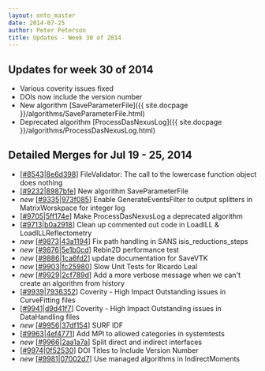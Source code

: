 ```yaml
---
layout: onto_master
date: 2014-07-25
author: Peter Peterson
title: Updates - Week 30 of 2014
---
```

Updates for week 30 of 2014
---------------------------
* Various coverity issues fixed
* DOIs now include the version number
* New algorithm [SaveParameterFile]({{ site.docpage }}/algorithms/SaveParameterFile.html)
* Deprecated algorithm [ProcessDasNexusLog]({{ site.docpage }}/algorithms/ProcessDasNexusLog.html)

Detailed Merges for Jul 19 - 25, 2014
-------------------------------------
* \[[#8543](http://trac.mantidproject.org/mantid/ticket/8543)\|[8e6d398](https://github.com/mantidproject/mantid/commit/8e6d3987b9c115702d498dcfea41da35e06c0f5d)\] FileValidator: The call to the lowercase function object does nothing
* \[[#9232](http://trac.mantidproject.org/mantid/ticket/9232)\|[8987bfe](https://github.com/mantidproject/mantid/commit/8987bfee59a223a6a2a0389433870661d9356325)\] New algorithm SaveParameterFile
* *new* \[[#9335](http://trac.mantidproject.org/mantid/ticket/9335)\|[973f085](https://github.com/mantidproject/mantid/commit/973f085cbf2235a0b20629264321b64f4ca9426e)\] Enable GenerateEventsFilter to output splitters in MatrixWorskpace for integer log
* \[[#9705](http://trac.mantidproject.org/mantid/ticket/9705)\|[5ff174e](https://github.com/mantidproject/mantid/commit/5ff174eeaa36b931326cf90af6c2d0e58be2948c)\] Make ProcessDasNexusLog a deprecated algorithm
* \[[#9713](http://trac.mantidproject.org/mantid/ticket/9713)\|[b0a2918](https://github.com/mantidproject/mantid/commit/b0a29188b2a4815bf128fdc83568a274ed83e8d9)\] Clean up commented out code in LoadILL &amp; LoadILLReflectometry
* *new* \[[#9873](http://trac.mantidproject.org/mantid/ticket/9873)\|[43a1194](https://github.com/mantidproject/mantid/commit/43a11947fa020db415f8dea5179c12dada56b552)\] Fix path handling in SANS isis_reductions_steps
* *new* \[[#9876](http://trac.mantidproject.org/mantid/ticket/9876)\|[5e1b0cd](https://github.com/mantidproject/mantid/commit/5e1b0cd968645ad3e662e3651123a0853a563c90)\] Rebin2D performance test
* *new* \[[#9886](http://trac.mantidproject.org/mantid/ticket/9886)\|[1ca6fd2](https://github.com/mantidproject/mantid/commit/1ca6fd2ed9bd0b3b62436f3026f3ca07937cc21d)\] update documentation for SaveVTK
* *new* \[[#9903](http://trac.mantidproject.org/mantid/ticket/9903)\|[fc25980](https://github.com/mantidproject/mantid/commit/fc259803caae2887e26db7983411c87b7fe82a55)\] Slow Unit Tests for Ricardo Leal
* *new* \[[#9929](http://trac.mantidproject.org/mantid/ticket/9929)\|[2cf789d](https://github.com/mantidproject/mantid/commit/2cf789dfddac1932ee6b88648ff7282d467931b4)\] Add a more verbose message when we can't create an algorithm from history
* \[[#9939](http://trac.mantidproject.org/mantid/ticket/9939)\|[7936352](https://github.com/mantidproject/mantid/commit/7936352ccd13670b9d4cf6f9baa0214c9c3429f6)\] Coverity - High Impact Outstanding issues in CurveFitting files
* \[[#9941](http://trac.mantidproject.org/mantid/ticket/9941)\|[d9d41f7](https://github.com/mantidproject/mantid/commit/d9d41f7191e44dcd204770eaba55e17adc9a28b9)\] Coverity - High Impact Outstanding issues in DataHandling files
* *new* \[[#9956](http://trac.mantidproject.org/mantid/ticket/9956)\|[37df154](https://github.com/mantidproject/mantid/commit/37df154ff57e5d55a98d441cc87cbee1a690b678)\] SURF IDF
* \[[#9963](http://trac.mantidproject.org/mantid/ticket/9963)\|[4ef4771](https://github.com/mantidproject/mantid/commit/4ef47717dbd66afc1d7f91fbf2c8b19f963d6cb3)\] Add MPI to allowed categories in systemtests
* *new* \[[#9966](http://trac.mantidproject.org/mantid/ticket/9966)\|[2aa1a7a](https://github.com/mantidproject/mantid/commit/2aa1a7a3a05357334b7fbe1fdd5dbe448018e3ff)\] Split direct and indirect interfaces
* \[[#9974](http://trac.mantidproject.org/mantid/ticket/9974)\|[0f52530](https://github.com/mantidproject/mantid/commit/0f52530e12b954c43a096518b1be6dd69c054b35)\] DOI Titles to Include Version Number
* *new* \[[#9981](http://trac.mantidproject.org/mantid/ticket/9981)\|[07002d7](https://github.com/mantidproject/mantid/commit/07002d74b97567e57b89256620517e719760ca58)\] Use managed algorithms in IndirectMoments
